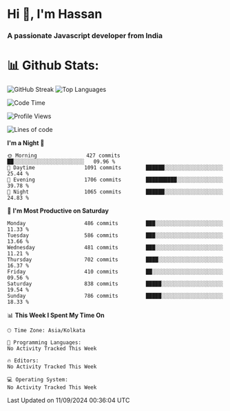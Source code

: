 # Hi 👋, I'm Hassan
### A passionate Javascript developer from India


# 📊 Github Stats:
![GitHub Streak](https://github-readme-streak-stats.herokuapp.com/?user=codeblooded47&theme=dracula&hide_border=false)
![Top Languages](https://github-readme-stats.vercel.app/api/top-langs/?username=codeblooded47&layout=compact&theme=dracula)



<!--START_SECTION:waka-->
![Code Time](http://img.shields.io/badge/Code%20Time-820%20hrs%2030%20mins-blue)

![Profile Views](http://img.shields.io/badge/Profile%20Views-8-blue)

![Lines of code](https://img.shields.io/badge/From%20Hello%20World%20I%27ve%20Written-23.5%20million%20lines%20of%20code-blue)

**I'm a Night 🦉** 

```text
🌞 Morning                427 commits         ██░░░░░░░░░░░░░░░░░░░░░░░   09.96 % 
🌆 Daytime                1091 commits        ██████░░░░░░░░░░░░░░░░░░░   25.44 % 
🌃 Evening                1706 commits        ██████████░░░░░░░░░░░░░░░   39.78 % 
🌙 Night                  1065 commits        ██████░░░░░░░░░░░░░░░░░░░   24.83 % 
```
📅 **I'm Most Productive on Saturday** 

```text
Monday                   486 commits         ███░░░░░░░░░░░░░░░░░░░░░░   11.33 % 
Tuesday                  586 commits         ███░░░░░░░░░░░░░░░░░░░░░░   13.66 % 
Wednesday                481 commits         ███░░░░░░░░░░░░░░░░░░░░░░   11.21 % 
Thursday                 702 commits         ████░░░░░░░░░░░░░░░░░░░░░   16.37 % 
Friday                   410 commits         ██░░░░░░░░░░░░░░░░░░░░░░░   09.56 % 
Saturday                 838 commits         █████░░░░░░░░░░░░░░░░░░░░   19.54 % 
Sunday                   786 commits         █████░░░░░░░░░░░░░░░░░░░░   18.33 % 
```


📊 **This Week I Spent My Time On** 

```text
🕑︎ Time Zone: Asia/Kolkata

💬 Programming Languages: 
No Activity Tracked This Week

🔥 Editors: 
No Activity Tracked This Week

💻 Operating System: 
No Activity Tracked This Week
```


 Last Updated on 11/09/2024 00:36:04 UTC
<!--END_SECTION:waka-->

